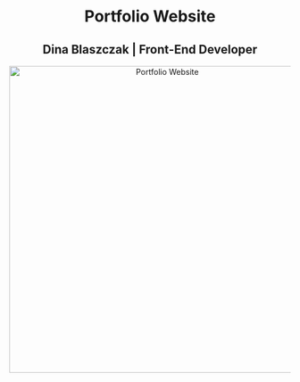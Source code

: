 <h1 align="center">Portfolio Website</h1>
<h2 align="center">Dina Blaszczak | Front-End Developer </h2>
<p align="center">
<img src="https://user-images.githubusercontent.com/12295765/43483406-dde55e8a-950b-11e8-8841-d616ee0c0551.jpg" width="550" alt="Portfolio Website">
</p>
